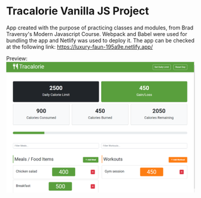 # Tracalorie Vanilla JS Project

App created with the purpose of practicing classes and modules, from Brad Traversy's Modern Javascript Course.
Webpack and Babel were used for bundling the app and Netlify was used to deploy it. The app can be checked at the following link:
https://luxury-faun-195a9e.netlify.app/

Preview:
<img src="screenshot.png" width="550">
